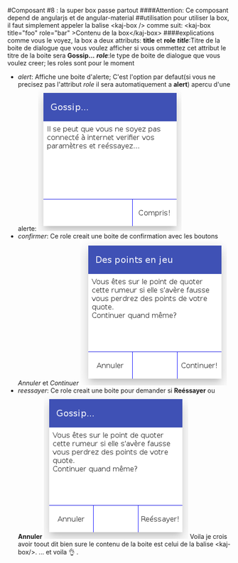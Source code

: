 #Composant #8 : la super box passe partout
####Attention:
Ce composant depend de angularjs et de angular-material
##utilisation
pour utiliser la box, il faut simplement appeler la balise &lt;kaj-box /&gt; comme suit:
&lt;kaj-box title="foo" role="bar" &gt;Contenu de la box&lt;/kaj-box&gt;
####explications
comme vous le voyez, la box a deux attributs: **title** et **role**
***title***:Titre de la boite de dialogue que vous voulez afficher si vous ommettez cet attribut le titre de la boite sera **Gossip...**
***role***:le type de boite de dialogue que vous voulez creer; les roles sont pour le moment
* *alert*: Affiche une boite d'alerte; C'est l'option par defaut(si vous ne precisez pas l'attribut *role* il sera automatiquement a **alert**) apercu d'une alerte:
![boite d'alerte](/snapshots/titre_et_role_forget.png?raw=true "role=alerter")
* *confirmer*: Ce role creait une boite de confirmation avec les boutons *Annuler* et *Continuer*
![boite de confirmation](/snapshots/titre_continuer.png?raw=true "role=confirmer")
* *reessayer*: Ce role creait une boite pour demander si **Re&eacute;ssayer** ou **Annuler**
![boite en mode reessayer](/snapshots/sanstitre_reessayer.png?raw=true "role=reessayer")
Voila je crois avoir toout dit bien sure le contenu de la boite est celui de la balise &lt;kaj-box/&gt;.
... et voila :ok_hand: .

